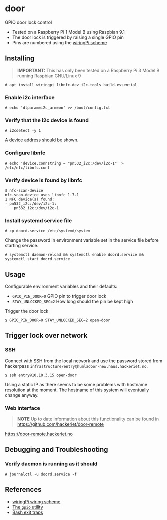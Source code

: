 # door

GPIO door lock control

- Tested on a Raspberry Pi 1 Model B using Raspbian 9.1
- The door lock is triggered by raising a single GPIO pin
- Pins are numbered using the [wiringPi scheme][1]

## Installing

> **IMPORTANT:** This has only been tested on a Raspberry Pi 3 Model B running Raspbian GNU/Linux 9

    # apt install wiringpi libnfc-dev i2c-tools build-essential

### Enable i2c interface

    # echo 'dtparam=i2c_arm=on' >> /boot/config.txt

### Verify that the i2c device is found

    # i2cdetect -y 1

A device address should be shown.

### Configure libnfc

    # echo 'device.connstring = "pn532_i2c:/dev/i2c-1"' > /etc/nfc/libnfc.conf

### Verify device is found by libnfc

    $ nfc-scan-device 
    nfc-scan-device uses libnfc 1.7.1
    1 NFC device(s) found:
    - pn532_i2c:/dev/i2c-1:
        pn532_i2c:/dev/i2c-1

### Install systemd service file

    # cp doord.service /etc/systemd/system

Change the password in environment variable set in the service file before starting service.

    # systemctl daemon-reload && systemctl enable doord.service && systemctl start doord.service

## Usage

Configurable environment variables and their defaults:

  - `GPIO_PIN_DOOR=0` GPIO pin to trigger door lock
  - `STAY_UNLOCKED_SEC=2` How long should the pin be kept high

Trigger the door lock

```
$ GPIO_PIN_DOOR=0 STAY_UNLOCKED_SEC=2 open-door
```

## Trigger lock over network

### SSH

Connect with SSH from the local network and use the password stored from hackerpass `infrastructure/entry@humladoor-new.haus.hackeriet.no`.

```
$ ssh entry@10.10.3.15 open-door
```

Using a static IP as there seems to be some problems with hostname resolution at the moment. The hostname of this system will eventually change anyway.

### Web interface

> **NOTE** Up to date information about this functionality can be found in https://github.com/hackeriet/door-remote

https://door-remote.hackeriet.no

## Debugging and Troubleshooting

### Verify daemon is running as it should

    # journalctl -u doord.service -f

## References

- [wiringPi wiring scheme][1]
- [The `gpio` utility][2]
- [Bash exit traps][3]

[1]: https://pinout.xyz/pinout/wiringpi
[2]: https://projects.drogon.net/raspberry-pi/wiringpi/the-gpio-utility/
[3]: http://redsymbol.net/articles/bash-exit-traps/
